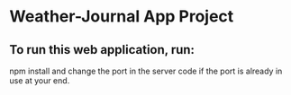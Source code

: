 # Weather-Journal App Project

## To run this web application, run:
npm install and change the port in the server code if the port is already in use at your end.
